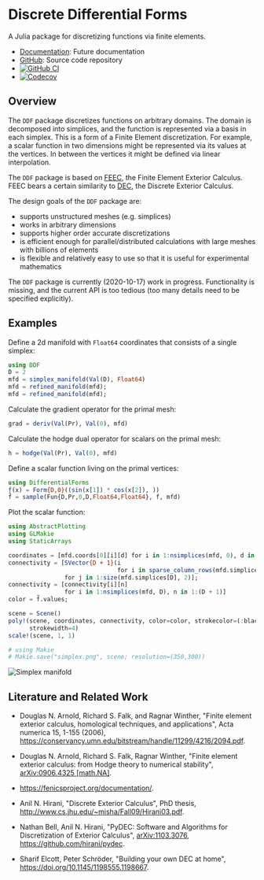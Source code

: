# Discrete Differential Forms

A Julia package for discretizing functions via finite elements.

* [Documentation](https://eschnett.github.io/DDF.jl/dev/): Future
  documentation
* [GitHub](https://github.com/eschnett/DDF.jl): Source code repository
* [![GitHub
  CI](https://github.com/eschnett/DDF.jl/workflows/CI/badge.svg)](https://github.com/eschnett/DDF.jl/actions)
* [![Codecov](https://codecov.io/gh/eschnett/DDF.jl/branch/master/graph/badge.svg)](https://codecov.io/gh/eschnett/DDF.jl)

## Overview

The `DDF` package discretizes functions on arbitrary domains. The
domain is decomposed into simplices, and the function is represented
via a basis in each simplex. This is a form of a Finite Element
discretization. For example, a scalar function in two dimensions might
be represented via its values at the vertices. In between the vertices
it might be defined via linear interpolation.

The `DDF` package is based on
[FEEC](http://www-users.math.umn.edu/~arnold/), the Finite Element
Exterior Calculus. FEEC bears a certain similarity to
[DEC](https://en.wikipedia.org/wiki/Discrete_exterior_calculus), the
Discrete Exterior Calculus.

The design goals of the `DDF` package are:
- supports unstructured meshes (e.g. simplices)
- works in arbitrary dimensions
- supports higher order accurate discretizations
- is efficient enough for parallel/distributed calculations with large
  meshes with billions of elements
- is flexible and relatively easy to use so that it is useful for
  experimental mathematics

The `DDF` package is currently (2020-10-17) work in progress.
Functionality is missing, and the current API is too tedious (too many
details need to be specified explicitly).

## Examples

Define a 2d manifold with `Float64` coordinates that consists of a
single simplex:
```Julia
using DDF
D = 2
mfd = simplex_manifold(Val(D), Float64)
mfd = refined_manifold(mfd);
mfd = refined_manifold(mfd);
```

Calculate the gradient operator for the primal mesh:
```Julia
grad = deriv(Val(Pr), Val(0), mfd)
```

Calculate the hodge dual operator for scalars on the primal mesh:
```Julia
h = hodge(Val(Pr), Val(0), mfd)
```

Define a scalar function living on the primal vertices:
```Julia
using DifferentialForms
f(x) = Form{D,0}((sin(x[1]) * cos(x[2]), ))
f̃ = sample(Fun{D,Pr,0,D,Float64,Float64}, f, mfd)
```

Plot the scalar function:
```Julia
using AbstractPlotting
using GLMakie
using StaticArrays

coordinates = [mfd.coords[0][i][d] for i in 1:nsimplices(mfd, 0), d in 1:D]
connectivity = [SVector{D + 1}(i
                               for i in sparse_column_rows(mfd.simplices[D], j))
                for j in 1:size(mfd.simplices[D], 2)];
connectivity = [connectivity[i][n]
                for i in 1:nsimplices(mfd, D), n in 1:(D + 1)]
color = f̃.values;

scene = Scene()
poly!(scene, coordinates, connectivity, color=color, strokecolor=(:black, 0.6),
      strokewidth=4)
scale!(scene, 1, 1)

# using Makie
# Makie.save("simplex.png", scene; resolution=(350,300))
```

![Simplex manifold](simplex.png)

## Literature and Related Work

- Douglas N. Arnold, Richard S. Falk, and Ragnar Winther, "Finite
  element exterior calculus, homological techniques, and
  applications", Acta numerica 15, 1-155 (2006),
  <https://conservancy.umn.edu/bitstream/handle/11299/4216/2094.pdf>.

- Douglas N. Arnold, Richard S. Falk, Ragnar Winther, "Finite element
  exterior calculus: from Hodge theory to numerical stability",
  [arXiv:0906.4325 [math.NA]](https://arxiv.org/abs/0906.4325).

- <https://fenicsproject.org/documentation/>.

- Anil N. Hirani, "Discrete Exterior Calculus", PhD thesis,
  <http://www.cs.jhu.edu/~misha/Fall09/Hirani03.pdf>.

- Nathan Bell, Anil N. Hirani, "PyDEC: Software and Algorithms for
  Discretization of Exterior Calculus",
  [arXiv:1103.3076](https://arxiv.org/abs/1103.3076),
  <https://github.com/hirani/pydec>.

- Sharif Elcott, Peter Schröder, "Building your own DEC at home",
  <https://doi.org/10.1145/1198555.1198667>.
